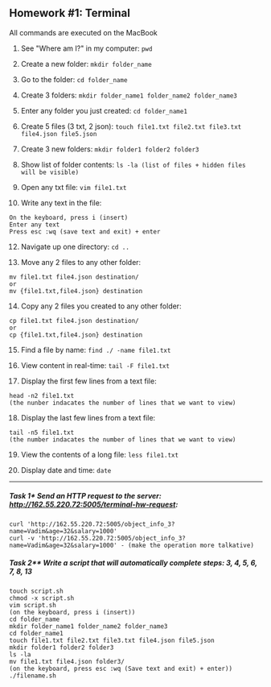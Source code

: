## Homework #1: Terminal
All commands are executed on the MacBook

1) See "Where am I?" in my computer: `pwd`

2) Create a new folder: `mkdir folder_name`

3) Go to the folder: `cd folder_name`

4) Create 3 folders: `mkdir folder_name1 folder_name2 folder_name3`

5) Enter any folder you just created: `cd folder_name1`

6) Create 5 files (3 txt, 2 json): `touch file1.txt file2.txt file3.txt file4.json file5.json`

7) Create 3 new folders: `mkdir folder1 folder2 folder3`

8) Show list of folder contents: `ls -la (list of files + hidden files will be visible)`
9) Open any txt file: `vim file1.txt`

10) Write any text in the file:
```
On the keyboard, press i (insert)
Enter any text
Press esc :wq (save text and exit) + enter
```
12) Navigate up one directory: `cd ..`

13) Move any 2 files to any other folder:
```
mv file1.txt file4.json destination/
or
mv {file1.txt,file4.json} destination
```
14) Copy any 2 files you created to any other folder:
```
cp file1.txt file4.json destination/
or
cp {file1.txt,file4.json} destination
```
15) Find a file by name: `find ./ -name file1.txt`

16) View content in real-time: `tail -F file1.txt`

17) Display the first few lines from a text file:
```
head -n2 file1.txt
(the nunber indacates the number of lines that we want to view)
```
18) Display the last few lines from a text file:
```
tail -n5 file1.txt
(the number indacates the number of lines that we want to view)
```
19) View the contents of a long file: `less file1.txt`

20) Display date and time: `date`

---

##### Task 1* Send an HTTP request to the server: http://162.55.220.72:5005/terminal-hw-request:
```
curl 'http://162.55.220.72:5005/object_info_3?name=Vadim&age=32&salary=1000'
curl -v 'http://162.55.220.72:5005/object_info_3?name=Vadim&age=32&salary=1000' - (make the operation more talkative)
```

##### Task 2** Write a script that will automatically complete steps: 3, 4, 5, 6, 7, 8, 13
```
touch script.sh
chmod -x script.sh
vim script.sh
(on the keyboard, press i (insert))
cd folder_name
mkdir folder_name1 folder_name2 folder_name3
cd folder_name1
touch file1.txt file2.txt file3.txt file4.json file5.json
mkdir folder1 folder2 folder3
ls -la
mv file1.txt file4.json folder3/
(on the keyboard, press esc :wq (Save text and exit) + enter))
./filename.sh
```
